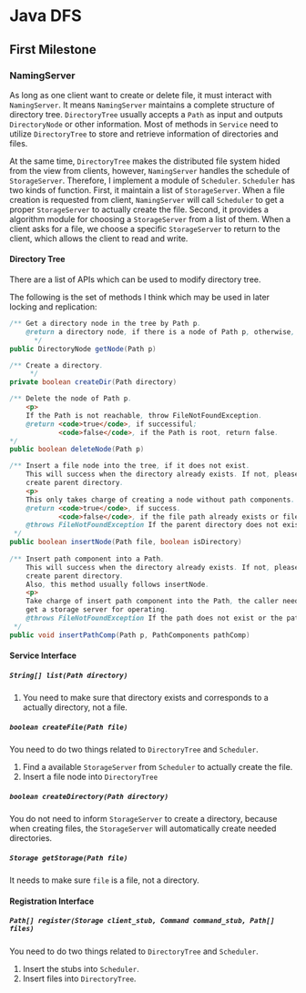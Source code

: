 # Java DFS

## First Milestone

### NamingServer

As long as one client want to create or delete file, it must interact with `NamingServer`. It means `NamingServer` maintains a complete structure of directory tree. `DirectoryTree` usually accepts a `Path` as input and outputs `DirectoryNode` or other information. Most of methods in `Service` need to utilize `DirectoryTree` to store and retrieve information of directories and files. 

At the same time, `DirectoryTree` makes the distributed file system hided from the view from clients, however, `NamingServer` handles the schedule of `StorageServer`. Therefore, I implement a module of `Scheduler`.  `Scheduler` has two kinds of function. First, it maintain a list of `StorageServer`. When a file creation is requested from client, `NamingServer` will call `Scheduler` to get a proper `StorageServer` to actually create the file. Second, it provides a algorithm module for choosing a `StorageServer` from a list of them. When a client asks for a file, we choose a specific `StorageServer` to return to the client, which allows the client to read and write.

#### Directory Tree
There are a list of APIs which can be used to modify directory tree.

The following is the set of methods I think which may be used in later locking and replication:
```java
/** Get a directory node in the tree by Path p.
    @return a directory node, if there is a node of Path p, otherwise, return <code>null</code>.
      */
public DirectoryNode getNode(Path p)

/** Create a directory.
     */
private boolean createDir(Path directory)

/** Delete the node of Path p.
    <p>
    If the Path is not reachable, throw FileNotFoundException.
    @return <code>true</code>, if successiful;
            <code>false</code>, if the Path is root, return false.
*/
public boolean deleteNode(Path p)

/** Insert a file node into the tree, if it does not exist.
    This will success when the directory already exists. If not, please call creatDir first to
    create parent directory.
    <p>
    This only takes charge of creating a node without path components.
    @return <code>true</code>, if success.
            <code>false</code>, if the file path already exists or file is root.
    @throws FileNotFoundException If the parent directory does not exist or
 */
public boolean insertNode(Path file, boolean isDirectory)
  
/** Insert path component into a Path.
    This will success when the directory already exists. If not, please call creatDir first to
    create parent directory.
    Also, this method usually follows insertNode.
    <p>
    Take charge of insert path component into the Path, the caller need to call scheduler to
    get a storage server for operating.
    @throws FileNotFoundException If the path does not exist or the path is a directory.
 */
public void insertPathComp(Path p, PathComponents pathComp)
```

#### Service Interface
##### `String[] list(Path directory)`
1. You need to make sure that directory exists and corresponds to a actually directory, not a file.

##### `boolean createFile(Path file)`
You need to do two things related to `DirectoryTree` and `Scheduler`.

1. Find a available `StorageServer` from `Scheduler` to actually create the file. 
2. Insert a file node into `DirectoryTree`

##### `boolean createDirectory(Path directory)`
You do not need to inform `StorageServer` to create a directory, because when creating files, the `StorageServer` will automatically create needed directories.

##### `Storage getStorage(Path file)`
It needs to make sure `file` is a file, not a directory. 

#### Registration Interface

##### `Path[] register(Storage client_stub, Command command_stub, Path[] files)`
You need to do two things related to `DirectoryTree` and `Scheduler`.

1. Insert the stubs into `Scheduler`.
2. Insert files into `DirectoryTree`.